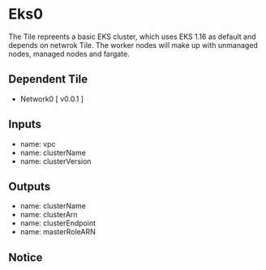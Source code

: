 # Eks0
The Tile repreents a basic EKS cluster, which uses EKS 1.16 as default and depends on netwrok Tile. The worker nodes will make up with unmanaged nodes, managed nodes and fargate.

## Dependent Tile

- Network0 [ v0.0.1 ]

## Inputs

- name: vpc
- name: clusterName
- name: clusterVersion



## Outputs 
- name: clusterName
- name: clusterArn
- name: clusterEndpoint
- name: masterRoleARN

## Notice
